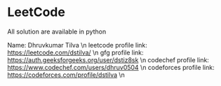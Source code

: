 # LeetCode
All solution are available in python

Name: Dhruvkumar Tilva
\n
leetcode profile link: https://leetcode.com/dstilva/
\n
gfg profile link: https://auth.geeksforgeeks.org/user/dstiz8sk
\n
codechef profile link: https://www.codechef.com/users/dhruv0504
\n
codeforces profile link: https://codeforces.com/profile/dstilva
\n

